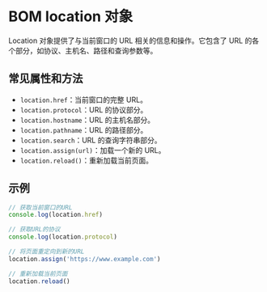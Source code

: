 # BOM location 对象

Location 对象提供了与当前窗口的 URL 相关的信息和操作。它包含了 URL 的各个部分，如协议、主机名、路径和查询参数等。

## 常见属性和方法

- `location.href`：当前窗口的完整 URL。
- `location.protocol`：URL 的协议部分。
- `location.hostname`：URL 的主机名部分。
- `location.pathname`：URL 的路径部分。
- `location.search`：URL 的查询字符串部分。
- `location.assign(url)`：加载一个新的 URL。
- `location.reload()`：重新加载当前页面。

## 示例

```javascript
// 获取当前窗口的URL
console.log(location.href)

// 获取URL的协议
console.log(location.protocol)

// 将页面重定向到新的URL
location.assign('https://www.example.com')

// 重新加载当前页面
location.reload()
```
